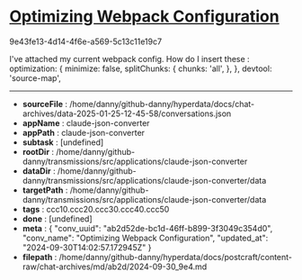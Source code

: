 # [Optimizing Webpack Configuration](https://claude.ai/chat/ab2d52de-bc1d-46ff-b899-3f3049c354d0)

9e43fe13-4d14-4f6e-a569-5c13c11e19c7

I've attached my current webpack config. How do I insert these :
optimization: { minimize: false, splitChunks: { chunks: 'all', }, }, devtool: 'source-map',

---

* **sourceFile** : /home/danny/github-danny/hyperdata/docs/chat-archives/data-2025-01-25-12-45-58/conversations.json
* **appName** : claude-json-converter
* **appPath** : claude-json-converter
* **subtask** : [undefined]
* **rootDir** : /home/danny/github-danny/transmissions/src/applications/claude-json-converter
* **dataDir** : /home/danny/github-danny/transmissions/src/applications/claude-json-converter/data
* **targetPath** : /home/danny/github-danny/transmissions/src/applications/claude-json-converter/data
* **tags** : ccc10.ccc20.ccc30.ccc40.ccc50
* **done** : [undefined]
* **meta** : {
  "conv_uuid": "ab2d52de-bc1d-46ff-b899-3f3049c354d0",
  "conv_name": "Optimizing Webpack Configuration",
  "updated_at": "2024-09-30T14:02:57.172945Z"
}
* **filepath** : /home/danny/github-danny/hyperdata/docs/postcraft/content-raw/chat-archives/md/ab2d/2024-09-30_9e4.md